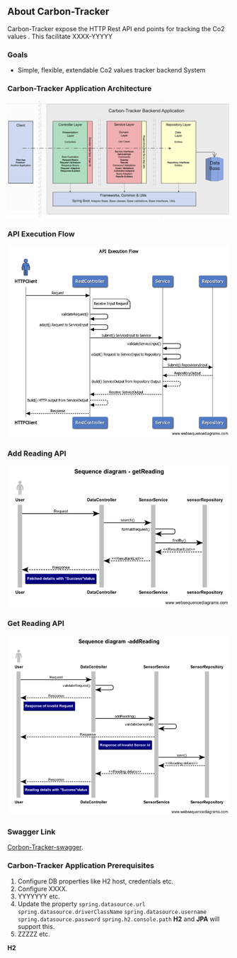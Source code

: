 ## About Carbon-Tracker
Carbon-Tracker expose the HTTP Rest API end points for tracking the Co2 values .
This facilitate XXXX-YYYYY

### Goals
* Simple, flexible, extendable Co2 values tracker backend System

<!-- ### Design Inspiration Architecture from Industry Standard

![Design Inspiration Architecture](./docs/images/CleanArchitecture.jpg)
![Design Inspiration Architecture](./docs/images/ddd.jpeg) -->

### Carbon-Tracker Application Architecture

![Application Architecture](./docs/images/Corbon-Tracker-Application-Architecture.png)

### API Execution Flow

![API Execution Flow](./docs/images/API-Execution-Flow.png)

### Add Reading API

![Add Reading](./docs/images/Sequence-diagram-addReading.png)


### Get Reading API

![Get Reading](./docs/images/Sequence-diagram-getReading.png)


### Swagger Link 
[Corbon-Tracker-swagger](https://xxyyy/).

### Carbon-Tracker Application Prerequisites

1. Configure DB properties like H2 host, credentials etc.
2. Configure XXXX.
3. YYYYYYY etc. 
4. Update the property `spring.datasource.url` `spring.datasource.driverClassName` `spring.datasource.username` `spring.datasource.password` `spring.h2.console.path`  **H2** and **JPA** will support this.
5. ZZZZZ etc. 

**H2**
<!-- 6. XXXX [dbconfig](./docs/images/CleanArchitecture.jpg) 
7. YYYY [dbconfig](./docs/images/CleanArchitecture.jpg)    -->
